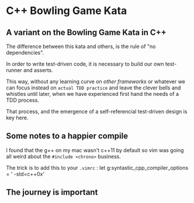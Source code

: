 # C++ Bowling Game Kata

## A variant on the Bowling Game Kata in C++

The difference between this kata and others, is the
rule of "no dependencies".

In order to write test-driven code, it is necessary to 
build our own test-runner and asserts.

This way, without any learning curve on *other frameworks* or whatever
we can focus instead on `actual TDD practice` and leave the
clever bells and whistles until later, when we have
experienced first hand the needs of a TDD process.

That process, and the emergence of a self-referencial test-driven
design is key here.

## Some notes to a happier compile

I found that the g++ on my mac wasn't c++11 by default
so vim was going all weird about the `#include <chrono>` business.

The trick is to add this to your `.vimrc` :
    let g:syntastic_cpp_compiler_options = ' -std=c++0x'

## The journey is important







